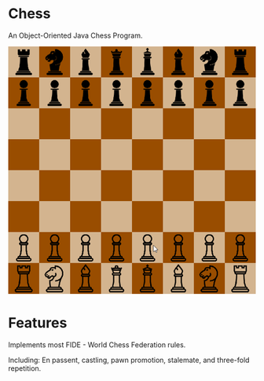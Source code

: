 # Chess
An Object-Oriented Java Chess Program.

![Quick Demo](Demo.gif)

# Features

Implements most FIDE - World Chess Federation rules.

Including: En passent, castling, pawn promotion, stalemate, and three-fold repetition.
